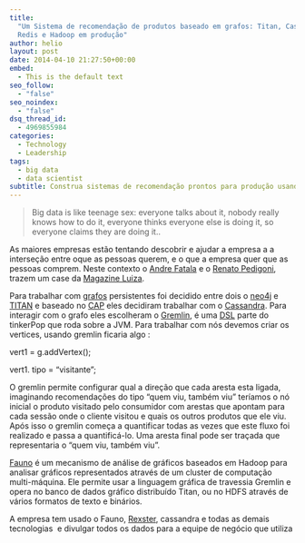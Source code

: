 ```yaml
---
title:
  "Um Sistema de recomendação de produtos baseado em grafos: Titan, Cassandra,
  Redis e Hadoop em produção"
author: helio
layout: post
date: 2014-04-10 21:27:50+00:00
embed:
  - This is the default text
seo_follow:
  - "false"
seo_noindex:
  - "false"
dsq_thread_id:
  - 4969855984
categories:
  - Technology
  - Leadership
tags:
  - big data
  - data scientist
subtitle: Construa sistemas de recomendação prontos para produção usando bancos de dados de grafos—implementando Titan, Cassandra, Redis e Hadoop com travessias Gremlin para descobrir padrões "quem viu, também viu" em escala
---
```


> Big data is like teenage sex: everyone talks about it, nobody really knows how to do it, everyone thinks everyone else is doing it, so everyone claims they are doing it..

As maiores empresas estão tentando descobrir e ajudar a empresa a a interseção entre oque as pessoas querem, e o que a empresa quer que as pessoas comprem. Neste contexto o [Andre Fatala][1] e o [Renato Pedigoni][2], trazem um case da [Magazine Luiza][3].

Para trabalhar com <a title="Teoria dos Grafos" href="http://en.wikipedia.org/wiki/Graph_theory" target="_blank">grafos</a> persistentes foi decidido entre dois o <a title="Neo4J" href="http://www.neo4j.org/" target="_blank">neo4j</a> e <a title="Titan" href="http://thinkaurelius.github.io/titan/" target="_blank">TITAN</a> e baseado no <a title="Teorema CAP" href="http://en.wikipedia.org/wiki/CAP_theorem" target="_blank">CAP</a> eles decidiram trabalhar com o <a title="Casandra" href="http://cassandra.apache.org/" target="_blank">Cassandra</a>. Para interagir com o grafo eles escolheram o <a title="Gremlin" href="https://github.com/tinkerpop/gremlin/wiki" target="_blank">Gremlin</a>, é uma <a title="DSL" href="http://en.wikipedia.org/wiki/Domain-specific_language" target="_blank">DSL</a> parte do tinkerPop que roda sobre a JVM. Para trabalhar com nós devemos criar os vertices, usando gremlin ficaria algo :

vert1 = g.addVertex();

vert1. tipo = &#8220;visitante&#8221;;

O gremlin permite configurar qual a direção que cada aresta esta ligada, imaginando recomendações do tipo &#8220;quem viu, também viu&#8221; teríamos o nó inicial o produto visitado pelo consumidor com arestas que apontam para cada sessão onde o cliente visitou e quais os outros produtos que ele viu. Após isso o gremlin começa a quantificar todas as vezes que este fluxo foi realizado e passa a quantificá-lo. Uma aresta final pode ser traçada que representaria o &#8220;quem viu, também viu&#8221;.

[Fauno][4] é um mecanismo de análise de gráficos baseados em Hadoop para analisar gráficos representados através de um cluster de computação multi-máquina. Ele permite usar a linguagem gráfica de travessia Gremlin e opera no banco de dados gráfico distribuído Titan, ou no HDFS através de vários formatos de texto e binários.

A empresa tem usado o Fauno, <a title="rexster" href="https://github.com/tinkerpop/rexster/wiki" target="_blank">Rexster</a>, cassandra e todas as demais tecnologias  e divulgar todos os dados para a equipe de negócio que utiliza

&nbsp;

[1]: http://qconsp.com/user/andre-fatala
[2]: http://qconsp.com/user/renato-pedigoni
[3]: http://www.magazineluiza.com.br/ "Magazine Luiza"
[4]: http://thinkaurelius.github.io/faunus/ "Faunus"
